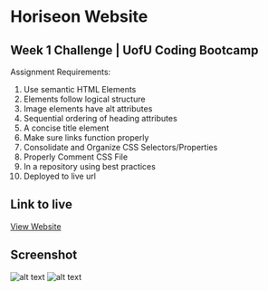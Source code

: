 # Horiseon Website 
## Week 1 Challenge | UofU Coding Bootcamp

Assignment Requirements:
1. Use semantic HTML Elements
2. Elements follow logical structure
3. Image elements have alt attributes
4. Sequential ordering of heading attributes
5. A concise title element
6. Make sure links function properly
7. Consolidate and Organize CSS Selectors/Properties
8. Properly Comment CSS File
9. In a repository using best practices
10. Deployed to live url

## Link to live
[View Website](https:/www.google.com "View Page")

## Screenshot
![alt text](https://i.imgur.com/XddOdzm.jpeg "Screenshot of Website")
![alt text](https://i.imgur.com/Lje5mD2.png "Second screenshot ofwebsite") 